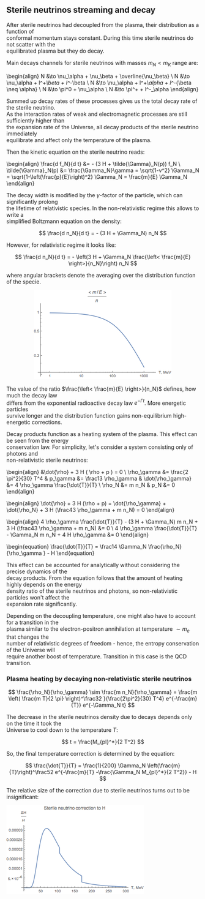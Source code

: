 ## Sterile neutrinos streaming and decay

After sterile neutrinos had decoupled from the plasma, their distribution as a function of \
conformal momentum stays constant. During this time sterile neutrinos do not scatter with the \
equilibrated plasma but they do decay.

Main decays channels for sterile neutrinos with masses $m_N < m_K$ range are:

\begin{align}
    N &\to \nu_\alpha + \nu_\beta + \overline{\nu_\beta} \\
    N &\to \nu_\alpha + l^+_\beta + l^-_\beta \\
    N &\to \nu_\alpha + l^+_\alpha + l^-_{\beta \neq \alpha} \\
    N &\to \pi^0 + \nu_\alpha \\
    N &\to \pi^+ + l^-_\alpha
\end{align}

Summed up decay rates of these processes gives us the total decay rate of the sterile neutrino. \
As the interaction rates of weak and electromagnetic processes are still sufficiently higher than\
the expansion rate of the Universe, all decay products of the sterile neutrino immediately\
equilibrate and affect only the temperature of the plasma.

Then the kinetic equation on the sterile neutrino reads:

\begin{align}
    \frac{d f_N}{d t} &= - (3 H + \tilde{\Gamma}_N(p)) f_N
    \\ \tilde{\Gamma}_N(p) &= \frac{\Gamma_N}\gamma = \sqrt{1-v^2} \Gamma_N =
        \sqrt{1-\left(\frac{p}{E}\right)^2} \Gamma_N = \frac{m}{E} \Gamma_N
\end{align}

The decay width is modified by the $\gamma$-factor of the particle, which can significantly prolong\
the lifetime of relativistic species. In the non-relativistic regime this allows to write a \
simplified Boltzmann equation on the density:

$$
    \frac{d n_N}{d t} = - (3 H + \Gamma_N) n_N
$$

However, for relativistic regime it looks like:

$$
    \frac{d n_N}{d t} = - \left(3 H + \Gamma_N \frac{\left< \frac{m}{E} \right>}{n_N}\right) n_N
$$

where angular brackets denote the averaging over the distribution function of the specie.

<center><img src="images/relativistic_decay.png" /></center>

The value of the ratio $\frac{\left< \frac{m}{E} \right>}{n_N}$ defines, how much the decay law\
differs from the exponential radioactive decay law $e^{-\Gamma t}$. More energetic particles \
survive longer and the distribution function gains non-equilibrium high-energetic corrections.

Decay products function as a heating system of the plasma. This effect can be seen from the energy\
conservation law. For simplicity, let's consider a system consisting only of photons and \
non-relativistic sterile neutrinos:

\begin{align}
    &\dot{\rho} + 3 H ( \rho + p ) = 0
    \\ \rho_\gamma &= \frac{2 \pi^2}{30} T^4
        & p_\gamma &= \frac13 \rho_\gamma
        & \dot{\rho_\gamma} &= 4 \rho_\gamma \frac{\dot{T}}{T}
    \\ \rho_N &= m n_N
        & p_N &= 0
\end{align}

\begin{align}
    \dot{\rho} + 3 H (\rho + p) = \dot{\rho_\gamma} + \dot{\rho_N} + 3 H (\frac43 \rho_\gamma + m n_N) = 0
\end{align}

\begin{align}
    4 \rho_\gamma \frac{\dot{T}}{T} - (3 H + \Gamma_N) m n_N + 3 H (\frac43 \rho_\gamma + m n_N) &= 0
    \\ 4 \rho_\gamma \frac{\dot{T}}{T} - \Gamma_N m n_N + 4 H \rho_\gamma &= 0
\end{align}

\begin{equation}
    \frac{\dot{T}}{T} = \frac14 \Gamma_N \frac{\rho_N}{\rho_\gamma } - H
\end{equation}

This effect can be accounted for analytically without considering the precise dynamics of the \
decay products. From the equation follows that the amount of heating highly depends on the energy\
density ratio of the sterile neutrinos and photons, so non-relativistic particles won't affect the\
expansion rate significantly.

Depending on the decoupling temperature, one might also have to account for a transition in the \
plasma similar to the electron-positron annihilation at temperature $\sim m_e$ that changes the \
number of relativistic degrees of freedom - hence, the entropy conservation of the Universe will\
require another boost of temperature. Transition in this case is the QCD transition.

### Plasma heating by decaying non-relativistic sterile neutrinos

$$
    \frac{\rho_N}{\rho_\gamma} \sim \frac{m n_N}{\rho_\gamma}
    = \frac{m \left( \frac{m T}{2 \pi} \right)^\frac32 }{\frac{2\pi^2}{30} T^4} e^{-\frac{m}{T}} e^{-\Gamma_N t}
$$

The decrease in the sterile neutrinos density due to decays depends only on the time it took the\
Universe to cool down to the temperature $T$:

$$
    t = \frac{M_{pl}^*}{2 T^2}
$$

So, the final temperature correction is determined by the equation:

$$
    \frac{\dot{T}}{T} = \frac{1}{200} \Gamma_N \left(\frac{m}{T}\right)^\frac52 e^{-\frac{m}{T} -\frac{\Gamma_N M_{pl}^*}{2 T^2}} - H
$$

The relative size of the correction due to sterile neutrinos turns out to be insignificant:

<img src="images/H_correction.png" />
